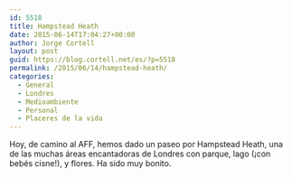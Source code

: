 ```yaml
---
id: 5518
title: Hampstead Heath
date: 2015-06-14T17:04:27+00:00
author: Jorge Cortell
layout: post
guid: https://blog.cortell.net/es/?p=5518
permalink: /2015/06/14/hampstead-heath/
categories:
  - General
  - Londres
  - Medioambiente
  - Personal
  - Placeres de la vida
---
```

Hoy, de camino al AFF, hemos dado un paseo por Hampstead Heath, una de las muchas áreas encantadoras de Londres con parque, lago (¡con bebés cisne!), y flores. Ha sido muy bonito.
